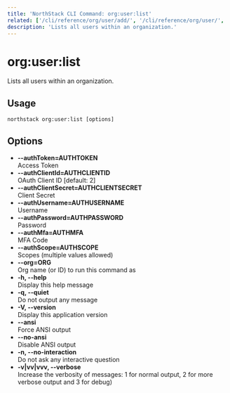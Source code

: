 ```yaml
---
title: 'NorthStack CLI Command: org:user:list'
related: ['/cli/reference/org/user/add/', '/cli/reference/org/user/', '/cli/reference/org/']
description: 'Lists all users within an organization.'
---
```


# org:user:list

Lists all users within an organization.

## Usage

`northstack org:user:list [options]`

## Options

-   **--authToken=AUTHTOKEN**  
    Access Token
-   **--authClientId=AUTHCLIENTID**  
    OAuth Client ID [default: 2]
-   **--authClientSecret=AUTHCLIENTSECRET**  
    Client Secret
-   **--authUsername=AUTHUSERNAME**  
    Username
-   **--authPassword=AUTHPASSWORD**  
    Password
-   **--authMfa=AUTHMFA**  
    MFA Code
-   **--authScope=AUTHSCOPE**  
    Scopes (multiple values allowed)
-   **--org=ORG**  
    Org name (or ID) to run this command as
-   **-h, --help**  
    Display this help message
-   **-q, --quiet**  
    Do not output any message
-   **-V, --version**  
    Display this application version
-   **--ansi**  
    Force ANSI output
-   **--no-ansi**  
    Disable ANSI output
-   **-n, --no-interaction**  
    Do not ask any interactive question
-   **-v|vv|vvv, --verbose**  
    Increase the verbosity of messages: 1 for normal output, 2 for more verbose output and 3 for debug)
